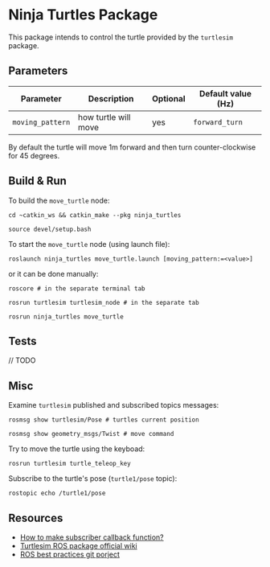 # Ninja Turtles Package

This package intends to control the turtle provided by the `turtlesim` package.

## Parameters

| Parameter     | Description   |    Optional   |  Default value (Hz) |
| ------------- | ------------- | ------------- | -------------- |
| `moving_pattern` | how turtle will move | yes | `forward_turn` |

By default the turtle will move 1m forward and then turn counter-clockwise for 45 degrees.

## Build & Run

To build the `move_turtle` node:
```shell
cd ~catkin_ws && catkin_make --pkg ninja_turtles

source devel/setup.bash
```
To start the `move_turtle` node (using launch file):
```shell
roslaunch ninja_turtles move_turtle.launch [moving_pattern:=<value>]
```

or it can be done manually:
```shell
roscore # in the separate terminal tab

rosrun turtlesim turtlesim_node # in the separate tab

rosrun ninja_turtles move_turtle
```
## Tests
// TODO

## Misc

Examine `turtlesim` published and subscribed topics messages:
```shell
rosmsg show turtlesim/Pose # turtles current position

rosmsg show geometry_msgs/Twist # move command
```

Try to move the turtle using the keyboad:
```shell
rosrun turtlesim turtle_teleop_key
```

Subscribe to the turtle's pose (`turtle1/pose` topic):
```shell
rostopic echo /turtle1/pose
```

## Resources
- [How to make subscriber callback function?](https://answers.ros.org/question/63991/how-to-make-callback-function-called-by-several-subscriber/?answer=63998#post-id-63998)
- [Turtlesim ROS package official wiki](http://wiki.ros.org/turtlesim)
- [ROS best practices git porject](https://github.com/leggedrobotics/ros_best_practices)
